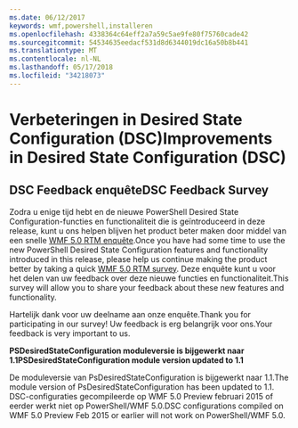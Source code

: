 ```yaml
---
ms.date: 06/12/2017
keywords: wmf,powershell,installeren
ms.openlocfilehash: 4338364c64eff2a7a59c5ae9fe80f75760cade42
ms.sourcegitcommit: 54534635eedacf531d8d6344019dc16a50b8b441
ms.translationtype: MT
ms.contentlocale: nl-NL
ms.lasthandoff: 05/17/2018
ms.locfileid: "34218073"
---
```

# <a name="improvements-in-desired-state-configuration-dsc"></a><span data-ttu-id="ae56b-102">Verbeteringen in Desired State Configuration (DSC)</span><span class="sxs-lookup"><span data-stu-id="ae56b-102">Improvements in Desired State Configuration (DSC)</span></span>

## <a name="dsc-feedback-survey"></a><span data-ttu-id="ae56b-103">DSC Feedback enquête</span><span class="sxs-lookup"><span data-stu-id="ae56b-103">DSC Feedback Survey</span></span>

<span data-ttu-id="ae56b-104">Zodra u enige tijd hebt en de nieuwe PowerShell Desired State Configuration-functies en functionaliteit die is geïntroduceerd in deze release, kunt u ons helpen blijven het product beter maken door middel van een snelle [WMF 5.0 RTM enquête](https://www.surveymonkey.com/r/SGLQM5W).</span><span class="sxs-lookup"><span data-stu-id="ae56b-104">Once you have had some time to use the new PowerShell Desired State Configuration features and functionality introduced in this release, please help us continue making the product better by taking a quick [WMF 5.0 RTM survey](https://www.surveymonkey.com/r/SGLQM5W).</span></span> <span data-ttu-id="ae56b-105">Deze enquête kunt u voor het delen van uw feedback over deze nieuwe functies en functionaliteit.</span><span class="sxs-lookup"><span data-stu-id="ae56b-105">This survey will allow you to share your feedback about these new features and functionality.</span></span>

<span data-ttu-id="ae56b-106">Hartelijk dank voor uw deelname aan onze enquête.</span><span class="sxs-lookup"><span data-stu-id="ae56b-106">Thank you for participating in our survey!</span></span> <span data-ttu-id="ae56b-107">Uw feedback is erg belangrijk voor ons.</span><span class="sxs-lookup"><span data-stu-id="ae56b-107">Your feedback is very important to us.</span></span>

<span data-ttu-id="ae56b-108">**PSDesiredStateConfiguration moduleversie is bijgewerkt naar 1.1**</span><span class="sxs-lookup"><span data-stu-id="ae56b-108">**PSDesiredStateConfiguration module version updated to 1.1**</span></span>

<span data-ttu-id="ae56b-109">De moduleversie van PsDesiredStateConfiguration is bijgewerkt naar 1.1.</span><span class="sxs-lookup"><span data-stu-id="ae56b-109">The module version of PsDesiredStateConfiguration has been updated to 1.1.</span></span> <span data-ttu-id="ae56b-110">DSC-configuraties gecompileerde op WMF 5.0 Preview februari 2015 of eerder werkt niet op PowerShell/WMF 5.0.</span><span class="sxs-lookup"><span data-stu-id="ae56b-110">DSC configurations compiled on WMF 5.0 Preview Feb 2015 or earlier will not work on PowerShell/WMF 5.0.</span></span>
